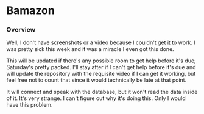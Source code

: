 # Bamazon

### Overview

Well, I don't have screenshots or a video because I couldn't get it to work.
I was pretty sick this week and it was a miracle I even got this done.

This will be updated if there's any possible room to get help before it's due; Saturday's pretty packed.
I'll stay after if I can't get help before it's due and will update the repository with the requisite video if I can get it working, but feel free not to count that since it would technically be late at that point.

It will connect and speak with the database, but it won't read the data inside of it. It's very strange. 
I can't figure out why it's doing this.
Only I would have this problem.